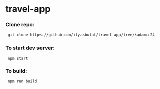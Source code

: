 # travel-app

### Clone repo:
``` git clone https://github.com/ilyasbulat/travel-app/tree/kadamir24```

### To start dev server: 
``` npm start```

### To build: 
``` npm run build```
